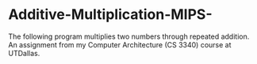 # Additive-Multiplication-MIPS-
The following program multiplies two numbers through repeated addition. 
An assignment from my Computer Architecture (CS 3340) course at UTDallas.
